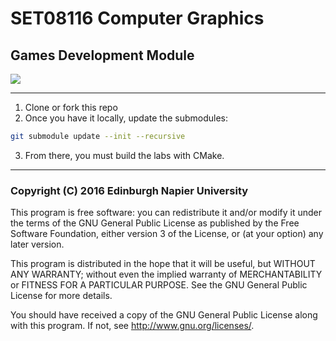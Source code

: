 # SET08116 Computer Graphics
## Games Development Module

![](https://ci.appveyor.com/api/projects/status/58q70s02aettjai5?svg=true)

---

1. Clone or fork this repo
0. Once you have it locally, update the submodules:

```bash 
git submodule update --init --recursive
```

3. From there, you must build the labs with CMake.

---

### Copyright (C) 2016  Edinburgh Napier University

This program is free software: you can redistribute it and/or modify
it under the terms of the GNU General Public License as published by
the Free Software Foundation, either version 3 of the License, or
(at your option) any later version.

This program is distributed in the hope that it will be useful,
but WITHOUT ANY WARRANTY; without even the implied warranty of
MERCHANTABILITY or FITNESS FOR A PARTICULAR PURPOSE.  See the
GNU General Public License for more details.

You should have received a copy of the GNU General Public License
along with this program.  If not, see <http://www.gnu.org/licenses/>.